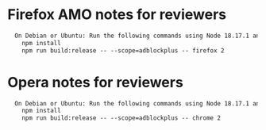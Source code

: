 # Firefox AMO notes for reviewers
```md
  On Debian or Ubuntu: Run the following commands using Node 18.17.1 and npm 9.6.7:
    npm install
    npm run build:release -- --scope=adblockplus -- firefox 2
```

# Opera notes for reviewers
```md
  On Debian or Ubuntu: Run the following commands using Node 18.17.1 and npm 9.6.7:
    npm install
    npm run build:release -- --scope=adblockplus -- chrome 2
```

